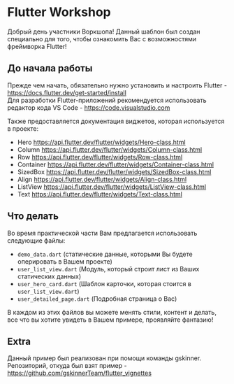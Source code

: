 # Flutter Workshop

Добрый день участники Воркшопа! Данный шаблон был создан специально для того, чтобы ознакомить Вас с возможностями фреймворка Flutter!

## До начала работы

Прежде чем начать, обязательно нужно установить и настроить Flutter - https://docs.flutter.dev/get-started/install <br>
Для разработки Flutter-приложений рекомендуется использовать редактор кода VS Code - https://code.visualstudio.com

Также предоставляется документация виджетов, которая используется в проекте:
- Hero https://api.flutter.dev/flutter/widgets/Hero-class.html
- Column https://api.flutter.dev/flutter/widgets/Column-class.html
- Row https://api.flutter.dev/flutter/widgets/Row-class.html
- Container https://api.flutter.dev/flutter/widgets/Container-class.html
- SizedBox https://api.flutter.dev/flutter/widgets/SizedBox-class.html
- Align https://api.flutter.dev/flutter/widgets/Align-class.html
- ListView https://api.flutter.dev/flutter/widgets/ListView-class.html
- Text https://api.flutter.dev/flutter/widgets/Text-class.html

## Что делать

Во время практической части Вам предлагается использовать следующие файлы: 
- `demo_data.dart` (статические данные, которыми Вы будете оперировать в Вашем проекте)
- `user_list_view.dart` (Модуль, который строит лист из Ваших статических данных)
- `user_hero_card.dart` (Шаблон карточки, которая стоится в `user_list_view.dart`)
- `user_detailed_page.dart` (Подробная страница о Вас)

В каждом из этих файлов вы можете менять стили, контент и делать, все что вы хотите увидеть в Вашем примере, проявляйте фантазию!

## Extra

Данный пример был реализован при помощи команды gskinner.
Репозиторий, откуда был взят пример - https://github.com/gskinnerTeam/flutter_vignettes
